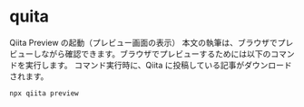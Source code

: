 # quita

Qiita Preview の起動（プレビュー画面の表示）
本文の執筆は、ブラウザでプレビューしながら確認できます。ブラウザでプレビューするためには以下のコマンドを実行します。 コマンド実行時に、Qiita に投稿している記事がダウンロードされます。

~~~
npx qiita preview
~~~
